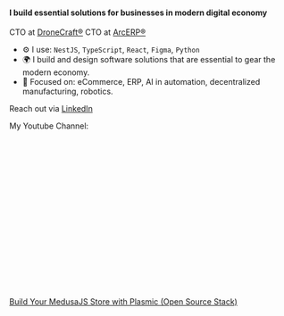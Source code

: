 #### I build essential solutions for businesses in modern digital economy

CTO at [DroneCraft®](https://dronecraft.pro)
CTO at [ArcERP®](https://arcerp.co)

- ⚙️ I use: `NestJS`, `TypeScript`, `React`, `Figma`, `Python`
- 🌍 I build and design software solutions that are essential to gear the modern economy.
- 🚀 Focused on: eCommerce, ERP, AI in automation, decentralized manufacturing, robotics.

Reach out via [LinkedIn](https://www.linkedin.com/in/pavlotsyhanok/)

My Youtube Channel:

<a href="https://www.youtube.com/watch?v=XlRTJ9UEZQY" target="_blank" style="display: inline-block; background: url('https://img.youtube.com/vi/XlRTJ9UEZQY/0.jpg') no-repeat center center; width: 480px; height: 270px; text-indent: -9999px;">Watch the video on YouTube</a>

[Build Your MedusaJS Store with Plasmic (Open Source Stack)](https://www.youtube.com/watch?v=XlRTJ9UEZQY)


